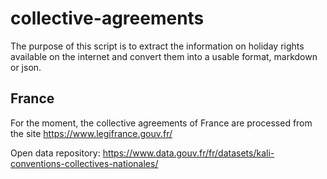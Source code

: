 # collective-agreements

The purpose of this script is to extract the information on holiday rights available on the internet and convert them into a usable format, markdown or json.




## France

For the moment, the collective agreements of France are processed from the site https://www.legifrance.gouv.fr/

Open data repository:
https://www.data.gouv.fr/fr/datasets/kali-conventions-collectives-nationales/
